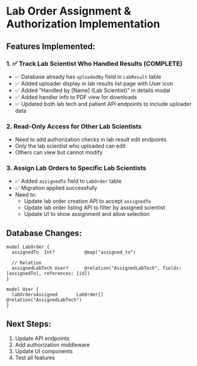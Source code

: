 # Lab Order Assignment & Authorization Implementation

## Features Implemented:

### 1. ✅ Track Lab Scientist Who Handled Results (COMPLETE)
- ✅ Database already has `uploadedBy` field in `LabResult` table
- ✅ Added uploader display in lab results list page with User icon
- ✅ Added "Handled by [Name] (Lab Scientist)" in details modal
- ✅ Added handler info to PDF view for downloads
- ✅ Updated both lab tech and patient API endpoints to include uploader data

### 2. Read-Only Access for Other Lab Scientists
- Need to add authorization checks in lab result edit endpoints
- Only the lab scientist who uploaded can edit
- Others can view but cannot modify

### 3. Assign Lab Orders to Specific Lab Scientists
- ✅ Added `assignedTo` field to `LabOrder` table
- ✅ Migration applied successfully
- Need to:
  - Update lab order creation API to accept `assignedTo`
  - Update lab order listing API to filter by assigned scientist
  - Update UI to show assignment and allow selection

## Database Changes:

```prisma
model LabOrder {
  assignedTo  Int?           @map("assigned_to")
  
  // Relation
  assignedLabTech User?      @relation("AssignedLabTech", fields: [assignedTo], references: [id])
}

model User {
  labOrdersAssigned       LabOrder[]            @relation("AssignedLabTech")
}
```

## Next Steps:

1. Update API endpoints
2. Add authorization middleware
3. Update UI components
4. Test all features

